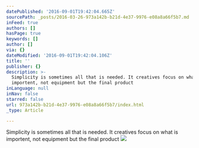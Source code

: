 ```yaml
---
datePublished: '2016-09-01T19:42:04.665Z'
sourcePath: _posts/2016-03-26-973a142b-b21d-4e37-9976-e08a8a66f5b7.md
inFeed: true
authors: []
hasPage: true
keywords: []
author: []
via: {}
dateModified: '2016-09-01T19:42:04.106Z'
title: ''
publisher: {}
description: >-
  Simplicity is sometimes all that is needed. It creatives focus on what is
  importent, not equipment but the final product
inLanguage: null
inNav: false
starred: false
url: 973a142b-b21d-4e37-9976-e08a8a66f5b7/index.html
_type: Article

---
```

Simplicity is sometimes all that is needed. It creatives focus on what is importent, not equipment but the final product
![](https://s3-us-west-2.amazonaws.com/the-grid-img/p/121a4fbcaaa6788eae25a3f7cfe1ba6fb5479e03.jpg)
